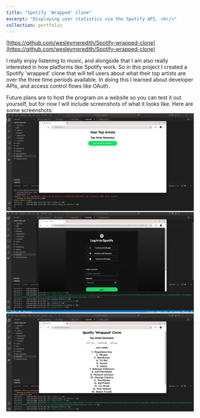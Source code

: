 ```yaml
---
title: "Spotify 'Wrapped' Clone"
excerpt: "Displaying user statistics via the Spotify API. <br/>"
collection: portfolio
---
```


[https://github.com/wesleymeredith/Spotify-wrapped-clone](https://github.com/wesleymeredith/Spotify-wrapped-clone)

I really enjoy listening to music, and alongside that I am also really interested in how platforms like Spotify work. So in this project I created a Spotify 'wrapped' clone that will tell users about what their top artists are over the three time periods available. In doing this I learned about developer APIs, and access control flows like OAuth.

Future plans are to host the program on a website so you can test it out yourself, but for now I will include screenshots of what it looks like. Here are some screenshots:
<img src='/images/landing_page_1.png'>
<img src='/images/second_page_2.png'>
<img src='/images/third_page_3.png'>


